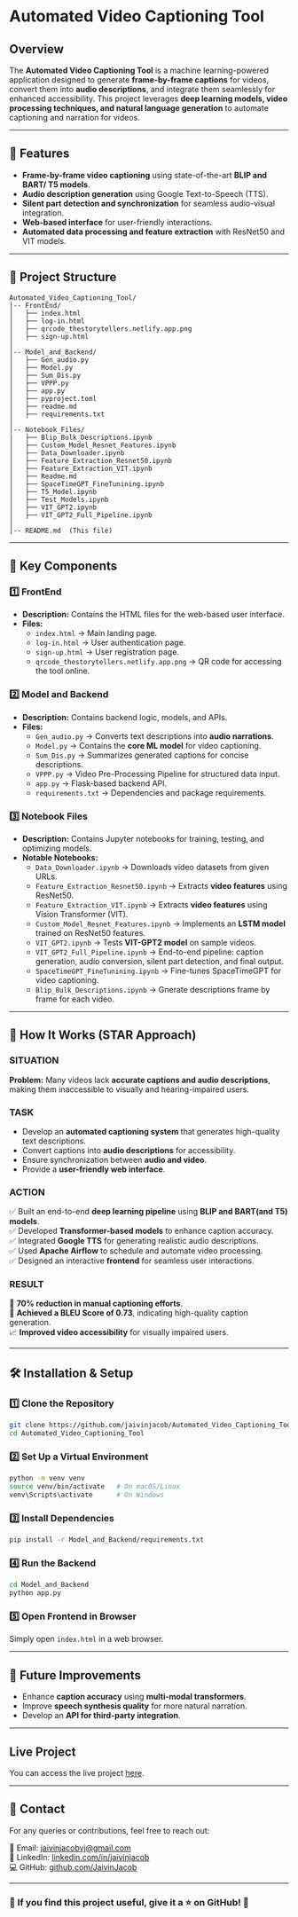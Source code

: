 # Automated Video Captioning Tool

## Overview
The **Automated Video Captioning Tool** is a machine learning-powered application designed to generate **frame-by-frame captions** for videos, convert them into **audio descriptions**, and integrate them seamlessly for enhanced accessibility. This project leverages **deep learning models, video processing techniques, and natural language generation** to automate captioning and narration for videos.

---

## 🚀 Features
- **Frame-by-frame video captioning** using state-of-the-art **BLIP and BART/ T5 models**.
- **Audio description generation** using Google Text-to-Speech (TTS).
- **Silent part detection and synchronization** for seamless audio-visual integration.
- **Web-based interface** for user-friendly interactions.
- **Automated data processing and feature extraction** with ResNet50 and VIT models.

---

## 📁 Project Structure

```
Automated_Video_Captioning_Tool/
│-- FrontEnd/
│   ├── index.html
│   ├── log-in.html
│   ├── qrcode_thestorytellers.netlify.app.png
│   ├── sign-up.html
│
│-- Model_and_Backend/
│   ├── Gen_audio.py
│   ├── Model.py
│   ├── Sum_Dis.py
│   ├── VPPP.py
│   ├── app.py
│   ├── pyproject.toml
│   ├── readme.md
│   ├── requirements.txt
│
│-- Notebook_Files/
|   ├── Blip_Bulk_Descriptions.ipynb
│   ├── Custom_Model_Resnet_Features.ipynb
│   ├── Data_Downloader.ipynb
│   ├── Feature_Extraction_Resnet50.ipynb
│   ├── Feature_Extraction_VIT.ipynb
│   ├── Readme.md
│   ├── SpaceTimeGPT_FineTunining.ipynb
│   ├── T5_Model.ipynb
│   ├── Test_Models.ipynb
│   ├── VIT_GPT2.ipynb
│   ├── VIT_GPT2_Full_Pipeline.ipynb
│
│-- README.md  (This file)
```

---

## 📌 Key Components

### 1️⃣ FrontEnd
- **Description:** Contains the HTML files for the web-based user interface.
- **Files:**
  - `index.html` → Main landing page.
  - `log-in.html` → User authentication page.
  - `sign-up.html` → User registration page.
  - `qrcode_thestorytellers.netlify.app.png` → QR code for accessing the tool online.

### 2️⃣ Model and Backend
- **Description:** Contains backend logic, models, and APIs.
- **Files:**
  - `Gen_audio.py` → Converts text descriptions into **audio narrations**.
  - `Model.py` → Contains the **core ML model** for video captioning.
  - `Sum_Dis.py` → Summarizes generated captions for concise descriptions.
  - `VPPP.py` → Video Pre-Processing Pipeline for structured data input.
  - `app.py` → Flask-based backend API.
  - `requirements.txt` → Dependencies and package requirements.

### 3️⃣ Notebook Files
- **Description:** Contains Jupyter notebooks for training, testing, and optimizing models.
- **Notable Notebooks:**
  - `Data_Downloader.ipynb` → Downloads video datasets from given URLs.
  - `Feature_Extraction_Resnet50.ipynb` → Extracts **video features** using ResNet50.
  - `Feature_Extraction_VIT.ipynb` → Extracts **video features** using Vision Transformer (VIT).
  - `Custom_Model_Resnet_Features.ipynb` → Implements an **LSTM model** trained on ResNet50 features.
  - `VIT_GPT2.ipynb` → Tests **VIT-GPT2 model** on sample videos.
  - `VIT_GPT2_Full_Pipeline.ipynb` → End-to-end pipeline: caption generation, audio conversion, silent part detection, and final output.
  - `SpaceTimeGPT_FineTunining.ipynb` → Fine-tunes SpaceTimeGPT for video captioning.
  - `Blip_Bulk_Descriptions.ipynb` → Gnerate descriptions frame by frame for each video.

---

## 🌟 How It Works (STAR Approach)

### **SITUATION**
**Problem:** Many videos lack **accurate captions and audio descriptions**, making them inaccessible to visually and hearing-impaired users.

### **TASK**
- Develop an **automated captioning system** that generates high-quality text descriptions.
- Convert captions into **audio descriptions** for accessibility.
- Ensure synchronization between **audio and video**.
- Provide a **user-friendly web interface**.

### **ACTION**
✅ Built an end-to-end **deep learning pipeline** using **BLIP and BART(and T5) models**.  
✅ Developed **Transformer-based models** to enhance caption accuracy.  
✅ Integrated **Google TTS** for generating realistic audio descriptions.  
✅ Used **Apache Airflow** to schedule and automate video processing.  
✅ Designed an interactive **frontend** for seamless user interactions.

### **RESULT**
🚀 **70% reduction in manual captioning efforts**.  
🎯 **Achieved a BLEU Score of 0.73**, indicating high-quality caption generation.  
📈 **Improved video accessibility** for visually impaired users.

---

## 🛠 Installation & Setup

### **1️⃣ Clone the Repository**
```bash
git clone https://github.com/jaivinjacob/Automated_Video_Captioning_Tool.git
cd Automated_Video_Captioning_Tool
```

### **2️⃣ Set Up a Virtual Environment**
```bash
python -m venv venv
source venv/bin/activate   # On macOS/Linux
venv\Scripts\activate      # On Windows
```

### **3️⃣ Install Dependencies**
```bash
pip install -r Model_and_Backend/requirements.txt
```

### **4️⃣ Run the Backend**
```bash
cd Model_and_Backend
python app.py
```

### **5️⃣ Open Frontend in Browser**
Simply open `index.html` in a web browser.

---

## 🎯 Future Improvements
- Enhance **caption accuracy** using **multi-modal transformers**.
- Improve **speech synthesis quality** for more natural narration.
- Develop an **API for third-party integration**.

---

## Live Project
You can access the live project [here](https://thestorytellers.netlify.app/).

---

## 📩 Contact
For any queries or contributions, feel free to reach out:

📧 Email: [jaivinjacobvj@gmail.com](mailto:jaivinjacobvj@gmail.com)  
🔗 LinkedIn: [linkedin.com/in/jaivinjacob](https://linkedin.com/in/jaivinjacob)  
💻 GitHub: [github.com/JaivinJacob](https://github.com/JaivinJacob)

---

### 🌟 If you find this project useful, **give it a ⭐ on GitHub!** 🚀
